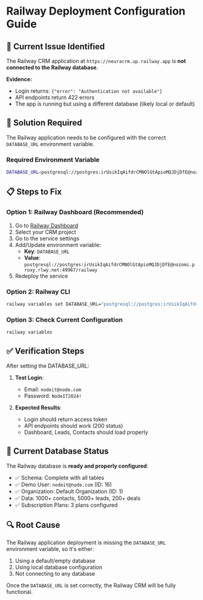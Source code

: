 # Railway Deployment Configuration Guide

## 🚨 Current Issue Identified

The Railway CRM application at `https://neuracrm.up.railway.app` is **not connected to the Railway database**. 

**Evidence:**
- Login returns: `{"error": "Authentication not available"}`
- API endpoints return 422 errors
- The app is running but using a different database (likely local or default)

## 🔧 Solution Required

The Railway application needs to be configured with the correct `DATABASE_URL` environment variable.

### Required Environment Variable

```bash
DATABASE_URL=postgresql://postgres:irUsikIqAifdrCMNOlGtApioMQJDjDfE@nozomi.proxy.rlwy.net:49967/railway
```

## 📋 Steps to Fix

### Option 1: Railway Dashboard (Recommended)
1. Go to [Railway Dashboard](https://railway.app/dashboard)
2. Select your CRM project
3. Go to the service settings
4. Add/Update environment variable:
   - **Key**: `DATABASE_URL`
   - **Value**: `postgresql://postgres:irUsikIqAifdrCMNOlGtApioMQJDjDfE@nozomi.proxy.rlwy.net:49967/railway`
5. Redeploy the service

### Option 2: Railway CLI
```bash
railway variables set DATABASE_URL="postgresql://postgres:irUsikIqAifdrCMNOlGtApioMQJDjDfE@nozomi.proxy.rlwy.net:49967/railway"
```

### Option 3: Check Current Configuration
```bash
railway variables
```

## ✅ Verification Steps

After setting the DATABASE_URL:

1. **Test Login**: 
   - Email: `nodeit@node.com`
   - Password: `NodeIT2024!`

2. **Expected Results**:
   - Login should return access token
   - API endpoints should work (200 status)
   - Dashboard, Leads, Contacts should load properly

## 🎯 Current Database Status

The Railway database is **ready and properly configured**:
- ✅ Schema: Complete with all tables
- ✅ Demo User: `nodeit@node.com` (ID: 16)
- ✅ Organization: Default Organization (ID: 1)
- ✅ Data: 1000+ contacts, 5000+ leads, 200+ deals
- ✅ Subscription Plans: 3 plans configured

## 🔍 Root Cause

The Railway application deployment is missing the `DATABASE_URL` environment variable, so it's either:
1. Using a default/empty database
2. Using local database configuration
3. Not connecting to any database

Once the `DATABASE_URL` is set correctly, the Railway CRM will be fully functional.
